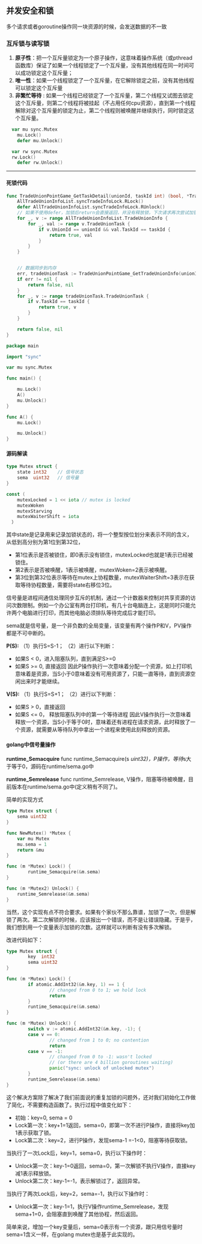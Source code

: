 ## 并发安全和锁

多个请求或者goroutine操作同一块资源的时候，会发送数据的不一致

### 互斥锁与读写锁

1. **原子性**：把一个互斥量锁定为一个原子操作，这意味着操作系统（或pthread函数库）保证了如果一个线程锁定了一个互斥量，没有其他线程在同一时间可以成功锁定这个互斥量；
2. **唯一性**：如果一个线程锁定了一个互斥量，在它解除锁定之前，没有其他线程可以锁定这个互斥量
3. **非繁忙等待** : 如果一个线程已经锁定了一个互斥量，第二个线程又试图去锁定这个互斥量，则第二个线程将被挂起（不占用任何cpu资源），直到第一个线程解除对这个互斥量的锁定为止，第二个线程则被唤醒并继续执行，同时锁定这个互斥量。



```go
  var mu sync.Mutex
	mu.Lock()
	defer mu.Unlock()

  var rw sync.Mutex
  rw.Lock()
	defer rw.Unlock()
```

----

#### 死锁代码
```go
func TradeUnionPointGame_GetTaskDetail(unionId, taskId int) (bool, *TradeUnionTask) {
	AllTradeUnionInfoList.syncTradeInfoLock.RLock()
	defer AllTradeUnionInfoList.syncTradeInfoLock.RUnlock()
    // 如果不使用defer，加锁后return会直接返回，并没有释放锁，下次请求再次尝试加锁
	for _, v := range AllTradeUnionInfoList.TradeUnionInfo {
		for _, val := range v.TradeUnionTask {
			if v.UnionId == unionId && val.TaskId == taskId {
				return true, val
			}
		}
	}


	// 数据同步到内存
	err, tradeUnionTask := TradeUnionPointGame_GetTradeUnionInfo(unionId)
	if err != nil {
		return false, nil
	}
	for _, v := range tradeUnionTask.TradeUnionTask {
		if v.TaskId == taskId {
			return true, v
		}
	}

	return false, nil
}
```

```go
package main

import "sync"

var mu sync.Mutex

func main() {

	mu.Lock()
	A()
	mu.Unlock()
}

func A() {
	mu.Lock()

	mu.Unlock()
}

```

#### 源码解读

```go
type Mutex struct {
	state int32    // 信号状态
	sema  uint32   // 信号量
}

const (
	mutexLocked = 1 << iota // mutex is locked
	mutexWoken
	mutexStarving
	mutexWaiterShift = iota
  ）
```

其中state是记录用来记录加锁状态的，将一个整型按位划分来表示不同的含义，从低到高分别为第1位到第32位，

- 第1位表示是否被锁住，即0表示没有锁住，mutexLocked也就是1表示已经被锁住。
- 第2表示是否被唤醒，1表示被唤醒，mutexWoken=2表示被唤醒。
- 第3位到第32位表示等待在mutex上协程数量，mutexWaiterShift=3表示在获取等待协程数量，需要将state右移位3位。



信号量是进程间通信处理同步互斥的机制，通过一个计数器来控制对共享资源的访问次数限制。例如一个办公室有两台打印机，有几十台电脑连上，这是同时只能允许两个电脑进行打印，而其他电脑必须排队等待完成后才能打印。

sema就是信号量，是一个非负数的全局变量，该变量有两个操作P和V，PV操作都是不可中断的。



**P(S):**
（1）执行S=S-1；
（2）进行以下判断：

- 如果S < 0，进入阻塞队列，直到满足S>=0
- 如果S >= 0, 直接返回
  因此P操作执行一次意味着分配一个资源，如上打印机意味着是资源，当S小于0意味着没有可用资源了，只能一直等待，直到资源空闲出来时才能继续。



**V(S):**
（1）执行S=S+1；
（2）进行以下判断：

- 如果S > 0，直接返回
- 如果S <= 0， 释放阻塞队列中的第一个等待进程
  因此V操作执行一次意味着释放一个资源，当S小于等于0时，意味着还有进程在请求资源，此时释放了一个资源，就需要从等待队列中拿出一个进程来使用此刻释放的资源。

#### golang中信号量操作

**runtime_Semacquire**
func runtime_Semacquire(s *uint32)，P操作，等待*s大于等于0，源码在runtime/sema.go中

**runtime_Semrelease**
func runtime_Semrelease, V操作，阻塞等待被唤醒，目前版本在runtime/sema.go中(定义稍有不同了)。



简单的实现方式

```go
type Mutex struct {
    sema uint32
}

func NewMutex() *Mutex {
    var mu Mutex
    mu.sema = 1
    return &mu
}

func (m *Mutex) Lock() {
        runtime_Semacquire(&m.sema)
}

func (m *Mutex2) Unlock() {
    runtime_Semrelease(&m.sema)
}
```



当然，这个实现有点不符合要求。如果有个家伙不那么靠谱，加锁了一次，但是解锁了两次。第二次解锁的时候，应该报出一个错误，而不是让错误隐藏。于是乎，我们想到用一个变量表示加锁的次数。这样就可以判断有没有多次解锁。



改进代码如下：

```go
type Mutex struct {
        key  int32
        sema uint32
}

func (m *Mutex) Lock() {
        if atomic.AddInt32(&m.key, 1) == 1 {
                // changed from 0 to 1; we hold lock
                return
        }
        runtime_Semacquire(&m.sema)
}

func (m *Mutex) Unlock() {
        switch v := atomic.AddInt32(&m.key, -1); {
        case v == 0:
                // changed from 1 to 0; no contention
                return
        case v == -1:
                // changed from 0 to -1: wasn't locked
                // (or there are 4 billion goroutines waiting)
                panic("sync: unlock of unlocked mutex")
        }
        runtime_Semrelease(&m.sema)
}
```

这个解决方案除了解决了我们前面说的重复加锁的问题外，还对我们初始化工作做了简化，不需要构造函数了。执行过程中值变化如下：

- 初始：key=0, sema = 0
- Lock第一次：key+1=1返回，sema=0，即第一次不进行P操作，直接将key加1表示获取了锁。
- Lock第二次：key=2，进行P操作，发现sema-1 =-1<0，阻塞等待获取锁。

当执行了一次Lock后，key=1，sema=0，执行以下操作时：

- Unlock第一次：key-1=0返回，sema=0，第一次解锁不执行V操作，直接key减1表示释放锁。
- Unlock第二次：key-1=-1，表示解锁过了，返回异常。

当执行了两次Lock后，key=2，sema=-1，执行以下操作时：

- Unlock第一次：key-1=1，执行V操作runtime_Semrelease，发现sema+1=0，会阻塞直到唤醒了其他协程，然后返回。

简单来说，增加一个key变量后，sema=0表示有一个资源，跟只用信号量时sema=1含义一样，在golang mutex也是基于此实现的。

